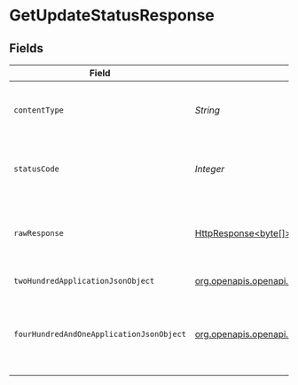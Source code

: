 # GetUpdateStatusResponse


## Fields

| Field                                                                                                                                      | Type                                                                                                                                       | Required                                                                                                                                   | Description                                                                                                                                |
| ------------------------------------------------------------------------------------------------------------------------------------------ | ------------------------------------------------------------------------------------------------------------------------------------------ | ------------------------------------------------------------------------------------------------------------------------------------------ | ------------------------------------------------------------------------------------------------------------------------------------------ |
| `contentType`                                                                                                                              | *String*                                                                                                                                   | :heavy_check_mark:                                                                                                                         | HTTP response content type for this operation                                                                                              |
| `statusCode`                                                                                                                               | *Integer*                                                                                                                                  | :heavy_check_mark:                                                                                                                         | HTTP response status code for this operation                                                                                               |
| `rawResponse`                                                                                                                              | [HttpResponse<byte[]>](https://docs.oracle.com/en/java/javase/11/docs/api/java.net.http/java/net/http/HttpResponse.html)                   | :heavy_check_mark:                                                                                                                         | Raw HTTP response; suitable for custom response parsing                                                                                    |
| `twoHundredApplicationJsonObject`                                                                                                          | [org.openapis.openapi.models.operations.GetUpdateStatusResponseBody](../../models/operations/GetUpdateStatusResponseBody.md)               | :heavy_minus_sign:                                                                                                                         | The Server Updates                                                                                                                         |
| `fourHundredAndOneApplicationJsonObject`                                                                                                   | [org.openapis.openapi.models.operations.GetUpdateStatusUpdaterResponseBody](../../models/operations/GetUpdateStatusUpdaterResponseBody.md) | :heavy_minus_sign:                                                                                                                         | Unauthorized - Returned if the X-Plex-Token is missing from the header or query.                                                           |